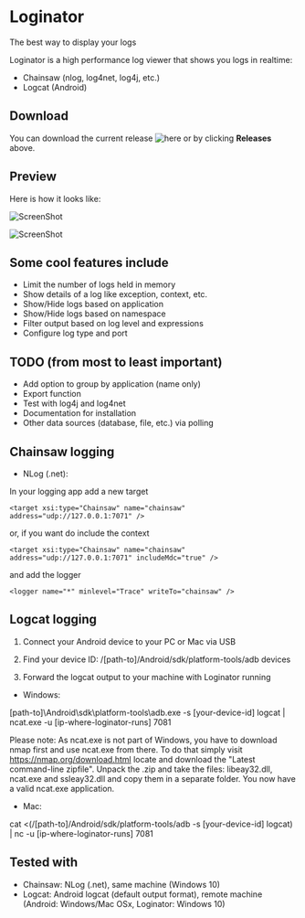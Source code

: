 # Loginator
The best way to display your logs

Loginator is a high performance log viewer that shows you logs in realtime:

* Chainsaw (nlog, log4net, log4j, etc.)
* Logcat (Android)

## Download

You can download the current release ![here](https://github.com/dabeku/Loginator/releases) or by clicking **Releases** above.

## Preview

Here is how it looks like:

![ScreenShot](https://cloud.githubusercontent.com/assets/14138808/9817745/0aaca424-58a5-11e5-82ca-e791690958d8.png)

![ScreenShot](https://cloud.githubusercontent.com/assets/14138808/25998297/a3489e76-3720-11e7-8c9f-60b67423d2c5.png)

## Some cool features include

* Limit the number of logs held in memory
* Show details of a log like exception, context, etc.
* Show/Hide logs based on application
* Show/Hide logs based on namespace
* Filter output based on log level and expressions
* Configure log type and port

## TODO (from most to least important)

* Add option to group by application (name only)
* Export function
* Test with log4j and log4net
* Documentation for installation
* Other data sources (database, file, etc.) via polling

## Chainsaw logging

* NLog (.net):

In your logging app add a new target
```
<target xsi:type="Chainsaw" name="chainsaw" address="udp://127.0.0.1:7071" />
```
or, if you want do include the context
```
<target xsi:type="Chainsaw" name="chainsaw" address="udp://127.0.0.1:7071" includeMdc="true" />
```
and add the logger
```
<logger name="*" minlevel="Trace" writeTo="chainsaw" />
```

## Logcat logging

1. Connect your Android device to your PC or Mac via USB

2. Find your device ID: /[path-to]/Android/sdk/platform-tools/adb devices

3. Forward the logcat output to your machine with Loginator running

* Windows:

[path-to]\Android\sdk\platform-tools\adb.exe -s [your-device-id] logcat | ncat.exe -u [ip-where-loginator-runs] 7081

Please note: As ncat.exe is not part of Windows, you have to download nmap first and use ncat.exe from there. To do that simply visit https://nmap.org/download.html locate and download the "Latest command-line zipfile". Unpack the .zip and take the files: libeay32.dll, ncat.exe and ssleay32.dll and copy them in a separate folder. You now have a valid ncat.exe application.

* Mac:

cat <(/[path-to]/Android/sdk/platform-tools/adb -s [your-device-id] logcat) | nc -u [ip-where-loginator-runs] 7081

## Tested with

* Chainsaw: NLog (.net), same machine (Windows 10)
* Logcat: Android logcat (default output format), remote machine (Android: Windows/Mac OSx, Loginator: Windows 10)
